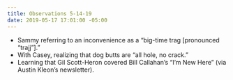 ```yaml
---
title: Observations 5-14-19
date: 2019-05-17 17:01:00 -05:00
---
```


- Sammy referring to an inconvenience as a “big-time trag [pronounced “trajj”].”
- With Casey, realizing that dog butts are “all hole, no crack.”
- Learning that Gil Scott-Heron covered Bill Callahan’s “I’m New Here” (via Austin Kleon’s newsletter).
